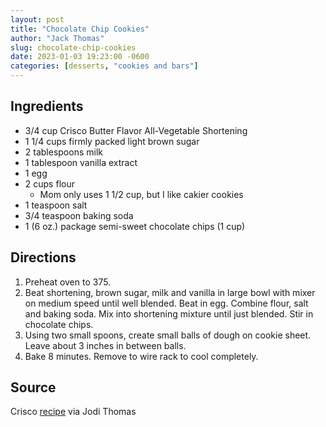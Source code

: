 ```yaml
---
layout: post
title: "Chocolate Chip Cookies"
author: "Jack Thomas"
slug: chocolate-chip-cookies
date: 2023-01-03 19:23:00 -0600
categories: [desserts, "cookies and bars"]
---
```


## Ingredients

- 3/4 cup Crisco Butter Flavor All-Vegetable Shortening
- 1 1/4 cups firmly packed light brown sugar
- 2 tablespoons milk
- 1 tablespoon vanilla extract
- 1 egg
- 2 cups flour
  - Mom only uses 1 1/2 cup, but I like cakier cookies
- 1 teaspoon salt
- 3/4 teaspoon baking soda
- 1 (6 oz.) package semi-sweet chocolate chips (1 cup)

## Directions

1. Preheat oven to 375.
2. Beat shortening, brown sugar, milk and vanilla in large bowl with mixer on medium speed until well blended. Beat in egg. Combine flour, salt and baking soda. Mix into shortening mixture until just blended. Stir in chocolate chips.
3. Using two small spoons, create small balls of dough on cookie sheet. Leave about 3 inches in between balls.
4. Bake 8 minutes. Remove to wire rack to cool completely.

## Source

Crisco [recipe](https://crisco.com/recipe/ultimate-chocolate-chip-cookies/) via Jodi Thomas
